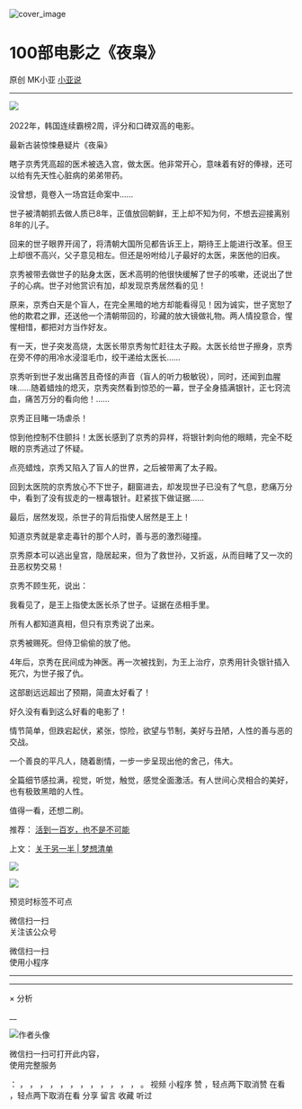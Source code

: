 ![cover_image](http://mmbiz.qpic.cn/mmbiz_jpg/A8SKDch4cJF2KsKTVb8Iib8UKgFnAEHpWUQLkAvhwU2KFGnQBd3H2BMCusAZuDGlibwhib4XFYHYVFS4wZKtW18IA/0?wx_fmt=jpeg)

#  100部电影之《夜枭》

原创  MK小亚  [ 小亚说 ](javascript:void\(0\);)

__ _ _ _ _

  

![](https://mmbiz.qpic.cn/mmbiz_png/A8SKDch4cJF2KsKTVb8Iib8UKgFnAEHpW8icpVwhNNZpsy08qa8dcuBWFpCJLE9lOicqvBWgWFib6A7ZCcaPffo7XA/640?wx_fmt=png)
​

  

2022年，韩国连续霸榜2周，评分和口碑双高的电影。

最新古装惊悚悬疑片《夜枭》

  

瞎子京秀凭高超的医术被选入宫，做太医。他非常开心，意味着有好的俸禄，还可以给有先天性心脏病的弟弟带药。

  

没曾想，竟卷入一场宫廷命案中……

  

世子被清朝抓去做人质已8年，正值放回朝鲜，王上却不知为何，不想去迎接离别8年的儿子。

  

回来的世子眼界开阔了，将清朝大国所见都告诉王上，期待王上能进行改革。但王上却很不高兴，父子意见相左。但还是吩咐给儿子最好的太医，来医他的旧疾。

  

京秀被带去做世子的贴身太医，医术高明的他很快缓解了世子的咳嗽，还说出了世子的心病。世子对他赏识有加，却发现京秀居然看的见！

  

原来，京秀白天是个盲人，在完全黑暗的地方却能看得见！因为诚实，世子宽恕了他的欺君之罪，还送他一个清朝带回的，珍藏的放大镜做礼物。两人情投意合，惺惺相惜，都把对方当作好友。

  

有一天，世子突发高烧，太医长带京秀匆忙赶往太子殿。太医长给世子擦身，京秀在旁不停的用冷水浸湿毛巾，绞干递给太医长……

  

京秀听到世子发出痛苦且奇怪的声音（盲人的听力极敏锐），同时，还闻到血腥味……随着蜡烛的熄灭，京秀突然看到惊恐的一幕，世子全身插满银针，正七窍流血，痛苦万分的看向他！……

  

京秀正目睹一场虐杀！

  

惊到他控制不住颤抖！太医长感到了京秀的异样，将银针刺向他的眼睛，完全不眨眼的京秀逃过了怀疑。

点亮蜡烛，京秀又陷入了盲人的世界，之后被带离了太子殿。

  

回到太医院的京秀放心不下世子，翻窗进去，却发现世子已没有了气息，悲痛万分中，看到了没有拔走的一根毒银针。赶紧拔下做证据……

  

最后，居然发现，杀世子的背后指使人居然是王上！

  

知道京秀就是拿走毒针的那个人时，善与恶的激烈碰撞。

京秀原本可以逃出皇宫，隐居起来，但为了救世孙，又折返，从而目睹了又一次的丑恶权势交易！

  

京秀不顾生死，说出：

我看见了，是王上指使太医长杀了世子。证据在丞相手里。

  

所有人都知道真相，但只有京秀说了出来。

  

京秀被赐死。但侍卫偷偷的放了他。

  

4年后，京秀在民间成为神医。再一次被找到，为王上治疗，京秀用针灸银针插入死穴，为世子报了仇。

  

这部剧远远超出了预期，简直太好看了！

好久没有看到这么好看的电影了！

  

情节简单，但跌宕起伏，紧张，惊险，欲望与节制，美好与丑陋，人性的善与恶的交战。

  

一个善良的平凡人，随着剧情，一步一步呈现出他的舍己，伟大。

  

全篇细节感拉满，视觉，听觉，触觉，感觉全面激活。有人世间心灵相合的美好，也有极致黑暗的人性。

  

值得一看，还想二刷。

  

  

  

  

  

推荐： [ 活到一百岁，也不是不可能
](http://mp.weixin.qq.com/s?__biz=MzUxNDAwNTk0MQ==&mid=2247483704&idx=1&sn=dfbbe1321750ce81b34879745eea796b&chksm=f94dcfe2ce3a46f4d523630b552fa2c792af6b85392f0f7001b73b2629da0756981ddc719b0c&scene=21#wechat_redirect)  

上文： [ 关于另一半 | 梦想清单
](https://mp.weixin.qq.com/s?__biz=MzUxNDAwNTk0MQ==&mid=2247483894&idx=1&sn=25f8a0e9bd3f96dafb093d9d0ed82e96&chksm=f94dcf2cce3a463aa779edecf27544e4fa935148456d1972fd2cb3c87cb8a654833652d94f56&token=1279964396&lang=zh_CN&scene=21#wechat_redirect)

![](https://mmbiz.qpic.cn/mmbiz_gif/b96CibCt70iaZ7Bia3Wm91cEuWhERXfCYjTia9tf7aMjVBNRETSa2NpGjCV6tyNvgCLos8LBgwEgxcwaIw8zdOsG7A/640?wx_fmt=gif)

![](https://mmbiz.qpic.cn/mmbiz_jpg/A8SKDch4cJEicCnqTxiatgGquhIicZ1wJ1Dth5YOOzoYV7U4N3HmiaO0vVAzjOpBVdtF0gnL632Fc7HqiaDmgveQDEw/640?wx_fmt=jpeg)

  

预览时标签不可点

微信扫一扫  
关注该公众号



微信扫一扫  
使用小程序

****



****



×  分析

__

![作者头像](http://mmbiz.qpic.cn/mmbiz_png/A8SKDch4cJE0KicTMyrVCx3VLqEgic5sJ1V5QeGZTibG9GLZlSCXSj5ByXNkib5PBrZVMkI41KKxgwE1K9gfypUeRg/0?wx_fmt=png)

微信扫一扫可打开此内容，  
使用完整服务

：  ，  ，  ，  ，  ，  ，  ，  ，  ，  ，  ，  ，  。  视频  小程序  赞  ，轻点两下取消赞  在看  ，轻点两下取消在看
分享  留言  收藏  听过


